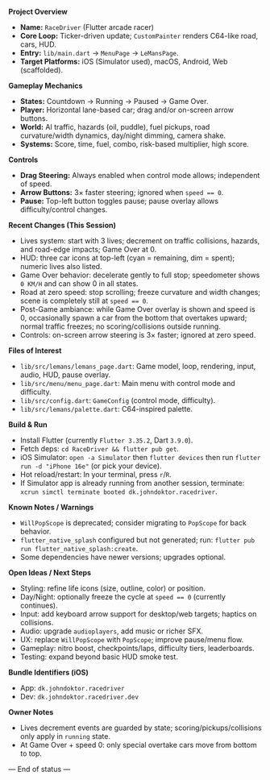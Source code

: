 **Project Overview**
- **Name:** `RaceDriver` (Flutter arcade racer)
- **Core Loop:** Ticker-driven update; `CustomPainter` renders C64-like road, cars, HUD.
- **Entry:** `lib/main.dart` → `MenuPage` → `LeMansPage`.
- **Target Platforms:** iOS (Simulator used), macOS, Android, Web (scaffolded).

**Gameplay Mechanics**
- **States:** Countdown → Running → Paused → Game Over.
- **Player:** Horizontal lane-based car; drag and/or on-screen arrow buttons.
- **World:** AI traffic, hazards (oil, puddle), fuel pickups, road curvature/width dynamics, day/night dimming, camera shake.
- **Systems:** Score, time, fuel, combo, risk-based multiplier, high score.

**Controls**
- **Drag Steering:** Always enabled when control mode allows; independent of speed.
- **Arrow Buttons:** 3× faster steering; ignored when `speed == 0`.
- **Pause:** Top-left button toggles pause; pause overlay allows difficulty/control changes.

**Recent Changes (This Session)**
- Lives system: start with 3 lives; decrement on traffic collisions, hazards, and road-edge impacts; Game Over at 0.
- HUD: three car icons at top-left (cyan = remaining, dim = spent); numeric lives also listed.
- Game Over behavior: decelerate gently to full stop; speedometer shows `0 KM/H` and can show 0 in all states.
- Road at zero speed: stop scrolling; freeze curvature and width changes; scene is completely still at `speed == 0`.
- Post-Game ambiance: while Game Over overlay is shown and speed is 0, occasionally spawn a car from the bottom that overtakes upward; normal traffic freezes; no scoring/collisions outside running.
- Controls: on-screen arrow steering is 3× faster; ignored at zero speed.

**Files of Interest**
- `lib/src/lemans/lemans_page.dart`: Game model, loop, rendering, input, audio, HUD, pause overlay.
- `lib/src/menu/menu_page.dart`: Main menu with control mode and difficulty.
- `lib/src/config.dart`: `GameConfig` (control mode, difficulty).
- `lib/src/lemans/palette.dart`: C64-inspired palette.

**Build & Run**
- Install Flutter (currently `Flutter 3.35.2`, Dart `3.9.0`).
- Fetch deps: `cd RaceDriver && flutter pub get`.
- iOS Simulator: `open -a Simulator` then `flutter devices` then run `flutter run -d "iPhone 16e"` (or pick your device).
- Hot reload/restart: In your terminal, press `r`/`R`.
- If Simulator app is already running from another session, terminate: `xcrun simctl terminate booted dk.johndoktor.racedriver`.

**Known Notes / Warnings**
- `WillPopScope` is deprecated; consider migrating to `PopScope` for back behavior.
- `flutter_native_splash` configured but not generated; run: `flutter pub run flutter_native_splash:create`.
- Some dependencies have newer versions; upgrades optional.

**Open Ideas / Next Steps**
- Styling: refine life icons (size, outline, color) or position.
- Day/Night: optionally freeze the cycle at `speed == 0` (currently continues).
- Input: add keyboard arrow support for desktop/web targets; haptics on collisions.
- Audio: upgrade `audioplayers`, add music or richer SFX.
- UX: replace `WillPopScope` with `PopScope`; improve pause/menu flow.
- Gameplay: nitro boost, checkpoints/laps, difficulty tiers, leaderboards.
- Testing: expand beyond basic HUD smoke test.

**Bundle Identifiers (iOS)**
- App: `dk.johndoktor.racedriver`
- Dev: `dk.johndoktor.racedriver.dev`

**Owner Notes**
- Lives decrement events are guarded by state; scoring/pickups/collisions only apply in `running` state.
- At Game Over + speed 0: only special overtake cars move from bottom to top.

— End of status —


